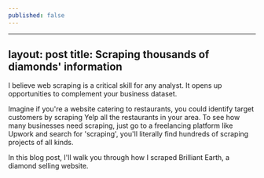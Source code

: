 ```yaml
---
published: false
---
```

---
layout: post
title: Scraping thousands of diamonds' information
---

I believe web scraping is a critical skill for any analyst. It opens up opportunities to complement your business dataset. 

Imagine if you're a website catering to restaurants, you could identify target customers by scraping Yelp all the restaurants in your area. To see how many businesses need scraping, just go to a freelancing platform like Upwork and search for 'scraping', you'll literally find hundreds of scraping projects of all kinds.

In this blog post, I'll walk you through how I scraped Brilliant Earth, a diamond selling website.
